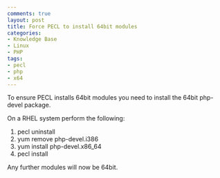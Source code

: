 ```yaml
---
comments: true
layout: post
title: Force PECL to install 64bit modules
categories:
- Knowledge Base
- Linux
- PHP
tags:
- pecl
- php
- x64
---
```


To ensure PECL installs 64bit modules you need to install the 64bit php-devel package.

On a RHEL system perform the following:
1) pecl uninstall 
2) yum remove php-devel.i386
3) yum install php-devel.x86_64
4) pecl install 

Any further modules will now be 64bit.
